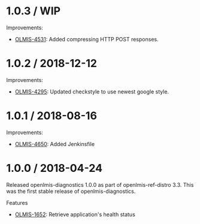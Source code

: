 1.0.3 / WIP
==================

Improvements:
* [OLMIS-4531](https://openlmis.atlassian.net/browse/OLMIS-4531): Added compressing HTTP POST responses.

1.0.2 / 2018-12-12
==================

Improvements:
* [OLMIS-4295](https://openlmis.atlassian.net/browse/OLMIS-4295): Updated checkstyle to use newest google style.

1.0.1 / 2018-08-16
==================

Improvements:
* [OLMIS-4650](https://openlmis.atlassian.net/browse/OLMIS-4650): Added Jenkinsfile

1.0.0 / 2018-04-24
==================

Released openlmis-diagnostics 1.0.0 as part of openlmis-ref-distro 3.3. This was the first stable release of openlmis-diagnostics.

Features
* [OLMIS-1652](https://openlmis.atlassian.net/browse/OLMIS-1652): Retrieve application's health status
